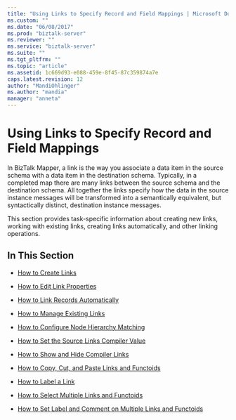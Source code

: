 ```yaml
---
title: "Using Links to Specify Record and Field Mappings | Microsoft Docs"
ms.custom: ""
ms.date: "06/08/2017"
ms.prod: "biztalk-server"
ms.reviewer: ""
ms.service: "biztalk-server"
ms.suite: ""
ms.tgt_pltfrm: ""
ms.topic: "article"
ms.assetid: 1c669d93-e088-459e-8f45-87c359874a7e
caps.latest.revision: 12
author: "MandiOhlinger"
ms.author: "mandia"
manager: "anneta"
---
```

# Using Links to Specify Record and Field Mappings
In BizTalk Mapper, a link is the way you associate a data item in the source schema with a data item in the destination schema. Typically, in a completed map there are many links between the source schema and the destination schema. All together the links specify how the data in the source instance messages will be transformed into a semantically equivalent, but syntactically distinct, destination instance messages.  
  
 This section provides task-specific information about creating new links, working with existing links, creating links automatically, and other linking operations.  
  
## In This Section  
  
-   [How to Create Links](../core/how-to-create-links.md)  
  
-   [How to Edit Link Properties](../core/how-to-edit-link-properties.md)  
  
-   [How to Link Records Automatically](../core/how-to-link-records-automatically.md)  
  
-   [How to Manage Existing Links](../core/how-to-manage-existing-links.md)  
  
-   [How to Configure Node Hierarchy Matching](../core/how-to-configure-node-hierarchy-matching.md)  
  
-   [How to Set the Source Links Compiler Value](../core/how-to-set-the-source-links-compiler-value.md)  
  
-   [How to Show and Hide Compiler Links](../core/how-to-show-and-hide-compiler-links.md)  
  
-   [How to Copy, Cut, and Paste Links and Functoids](../core/how-to-copy-cut-and-paste-links-and-functoids.md)  
  
-   [How to Label a Link](../core/how-to-label-a-link.md)  
  
-   [How to Select Multiple Links and Functoids](../core/how-to-select-multiple-links-and-functoids.md)  
  
-   [How to Set Label and Comment on Multiple Links and Functoids](../core/how-to-set-label-and-comment-on-multiple-links-and-functoids.md)